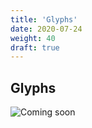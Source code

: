 ```yaml
---
title: 'Glyphs'
date: 2020-07-24
weight: 40
draft: true
---
```


## Glyphs

![Coming soon](/img/coming-soon.png)
